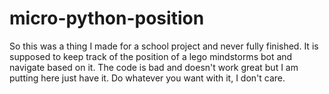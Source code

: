 # micro-python-position

So this was a thing I made for a school project and never fully finished. It is supposed to keep track of the position of a lego mindstorms bot and navigate based on it. The code is bad and doesn't work great but I am putting here just have it. Do whatever you want with it, I don't care.
